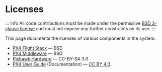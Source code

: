# Licenses

::: info
All code contributions must be made under the permissive [BSD 3-clause license](https://opensource.org/license/BSD-3-Clause) and must not impose any further constraints on its use.
:::

This page documents the licenses of various components in the system.

- [PX4 Flight Stack](https://github.com/PX4/PX4-Autopilot) &mdash; BSD
- [PX4 Middleware](https://github.com/PX4/PX4-Autopilot) &mdash; BSD
- [Pixhawk Hardware](https://github.com/pixhawk/Hardware) &mdash; CC-BY-SA 3.0
- [PX4 User Guide](https://github.com/PX4/PX4-user_guide) (Documentation) &mdash; [CC BY 4.0](https://creativecommons.org/licenses/by/4.0/).
